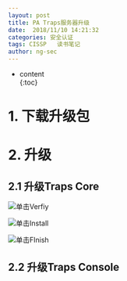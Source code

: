 ```yaml
---
layout: post  
title: PA Traps服务器升级
date:  2018/11/10 14:21:32  
categories: 安全认证 
tags: CISSP   读书笔记
author: ng-sec  
---
```


* content  
{:toc}


# 1. 下载升级包

# 2. 升级
## 2.1 升级Traps Core

![单击Verfiy](http://800wifi.com/ng-sec/1544175680764.png)

![单击Install](http://800wifi.com/ng-sec/1544175755901.png)

![单击FInish](http://800wifi.com/ng-sec/1544176005020.png)
## 2.2 升级Traps Console

